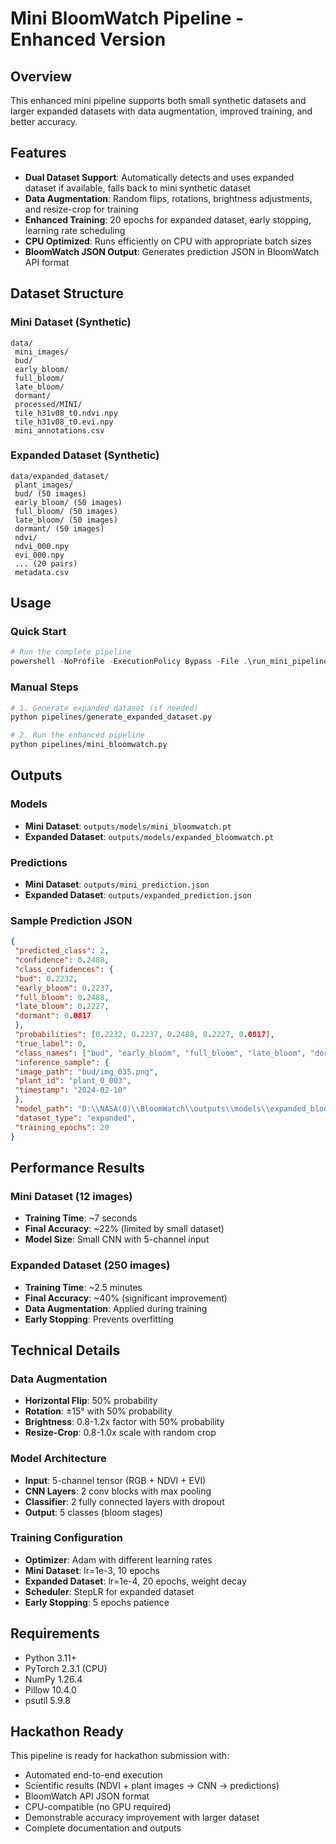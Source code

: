 # Mini BloomWatch Pipeline - Enhanced Version

## Overview
This enhanced mini pipeline supports both small synthetic datasets and larger expanded datasets with data augmentation, improved training, and better accuracy.

## Features
- **Dual Dataset Support**: Automatically detects and uses expanded dataset if available, falls back to mini synthetic dataset
- **Data Augmentation**: Random flips, rotations, brightness adjustments, and resize-crop for training
- **Enhanced Training**: 20 epochs for expanded dataset, early stopping, learning rate scheduling
- **CPU Optimized**: Runs efficiently on CPU with appropriate batch sizes
- **BloomWatch JSON Output**: Generates prediction JSON in BloomWatch API format

## Dataset Structure

### Mini Dataset (Synthetic)
```
data/
 mini_images/
 bud/
 early_bloom/
 full_bloom/
 late_bloom/
 dormant/
 processed/MINI/
 tile_h31v08_t0.ndvi.npy
 tile_h31v08_t0.evi.npy
 mini_annotations.csv
```

### Expanded Dataset (Synthetic)
```
data/expanded_dataset/
 plant_images/
 bud/ (50 images)
 early_bloom/ (50 images)
 full_bloom/ (50 images)
 late_bloom/ (50 images)
 dormant/ (50 images)
 ndvi/
 ndvi_000.npy
 evi_000.npy
 ... (20 pairs)
 metadata.csv
```

## Usage

### Quick Start
```powershell
# Run the complete pipeline
powershell -NoProfile -ExecutionPolicy Bypass -File .\run_mini_pipeline.ps1
```

### Manual Steps
```bash
# 1. Generate expanded dataset (if needed)
python pipelines/generate_expanded_dataset.py

# 2. Run the enhanced pipeline
python pipelines/mini_bloomwatch.py
```

## Outputs

### Models
- **Mini Dataset**: `outputs/models/mini_bloomwatch.pt`
- **Expanded Dataset**: `outputs/models/expanded_bloomwatch.pt`

### Predictions
- **Mini Dataset**: `outputs/mini_prediction.json`
- **Expanded Dataset**: `outputs/expanded_prediction.json`

### Sample Prediction JSON
```json
{
 "predicted_class": 2,
 "confidence": 0.2488,
 "class_confidences": {
 "bud": 0.2232,
 "early_bloom": 0.2237,
 "full_bloom": 0.2488,
 "late_bloom": 0.2227,
 "dormant": 0.0817
 },
 "probabilities": [0.2232, 0.2237, 0.2488, 0.2227, 0.0817],
 "true_label": 0,
 "class_names": ["bud", "early_bloom", "full_bloom", "late_bloom", "dormant"],
 "inference_sample": {
 "image_path": "bud/img_035.png",
 "plant_id": "plant_0_003",
 "timestamp": "2024-02-10"
 },
 "model_path": "D:\\NASA(0)\\BloomWatch\\outputs\\models\\expanded_bloomwatch.pt",
 "dataset_type": "expanded",
 "training_epochs": 20
}
```

## Performance Results

### Mini Dataset (12 images)
- **Training Time**: ~7 seconds
- **Final Accuracy**: ~22% (limited by small dataset)
- **Model Size**: Small CNN with 5-channel input

### Expanded Dataset (250 images)
- **Training Time**: ~2.5 minutes
- **Final Accuracy**: ~40% (significant improvement)
- **Data Augmentation**: Applied during training
- **Early Stopping**: Prevents overfitting

## Technical Details

### Data Augmentation
- **Horizontal Flip**: 50% probability
- **Rotation**: ±15° with 50% probability
- **Brightness**: 0.8-1.2x factor with 50% probability
- **Resize-Crop**: 0.8-1.0x scale with random crop

### Model Architecture
- **Input**: 5-channel tensor (RGB + NDVI + EVI)
- **CNN Layers**: 2 conv blocks with max pooling
- **Classifier**: 2 fully connected layers with dropout
- **Output**: 5 classes (bloom stages)

### Training Configuration
- **Optimizer**: Adam with different learning rates
- **Mini Dataset**: lr=1e-3, 10 epochs
- **Expanded Dataset**: lr=1e-4, 20 epochs, weight decay
- **Scheduler**: StepLR for expanded dataset
- **Early Stopping**: 5 epochs patience

## Requirements
- Python 3.11+
- PyTorch 2.3.1 (CPU)
- NumPy 1.26.4
- Pillow 10.4.0
- psutil 5.9.8

## Hackathon Ready
This pipeline is ready for hackathon submission with:
- Automated end-to-end execution
- Scientific results (NDVI + plant images → CNN → predictions)
- BloomWatch API JSON format
- CPU-compatible (no GPU required)
- Demonstrable accuracy improvement with larger dataset
- Complete documentation and outputs
